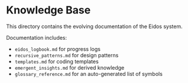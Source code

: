 # Knowledge Base
This directory contains the evolving documentation of the Eidos system.

Documentation includes:
- `eidos_logbook.md` for progress logs
- `recursive_patterns.md` for design patterns
- `templates.md` for coding templates
- `emergent_insights.md` for derived knowledge
- `glossary_reference.md` for an auto-generated list of symbols
